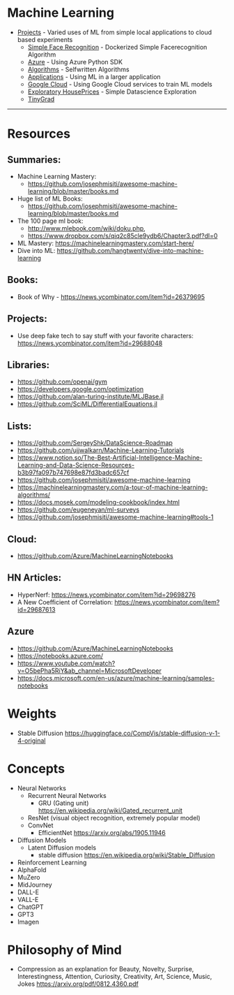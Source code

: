 # Machine Learning

- [Projects](./projects) - Varied uses of ML from simple local applications to cloud based experiments 
    - [Simple Face Recognition](./project1-facerec) - Dockerized Simple Facerecognition Algorithm
    - [Azure](./project2-azure) - Using Azure Python SDK 
    - [Algorithms](./project3-algorithms) - Selfwritten Algorithms
    - [Applications](./project4-applications) - Using ML in a larger application
    - [Google Cloud](./project5-gcloud) - Using Google Cloud services to train ML models
    - [Exploratory HousePrices](./project6-houseprice) - Simple Datascience Exploration
    - [TinyGrad](https://github.com/geohot/tinygrad/tree/master)
    

---
# Resources

## Summaries:
- Machine Learning Mastery:
  - https://github.com/josephmisiti/awesome-machine-learning/blob/master/books.md
- Huge list of ML Books:  
  - https://github.com/josephmisiti/awesome-machine-learning/blob/master/books.md
- The 100 page ml book: 
  - http://www.mlebook.com/wiki/doku.php, 
  - https://www.dropbox.com/s/qiq2c85cle9ydb6/Chapter3.pdf?dl=0
- ML Mastery: https://machinelearningmastery.com/start-here/
- Dive into ML: https://github.com/hangtwenty/dive-into-machine-learning

## Books:
- Book of Why - https://news.ycombinator.com/item?id=26379695

## Projects:
- Use deep fake tech to say stuff with your favorite characters: https://news.ycombinator.com/item?id=29688048

## Libraries:
- https://github.com/openai/gym
- https://developers.google.com/optimization
- https://github.com/alan-turing-institute/MLJBase.jl
- https://github.com/SciML/DifferentialEquations.jl

## Lists:
- https://github.com/SergeyShk/DataScience-Roadmap
- https://github.com/ujjwalkarn/Machine-Learning-Tutorials
- https://www.notion.so/The-Best-Artificial-Intelligence-Machine-Learning-and-Data-Science-Resources-b3b97fa097b747698e87fd3badc657cf
- https://github.com/josephmisiti/awesome-machine-learning
- https://machinelearningmastery.com/a-tour-of-machine-learning-algorithms/
- https://docs.mosek.com/modeling-cookbook/index.html
- https://github.com/eugeneyan/ml-surveys
- https://github.com/josephmisiti/awesome-machine-learning#tools-1


## Cloud: 
- https://github.com/Azure/MachineLearningNotebooks

## HN Articles:
- HyperNerf: https://news.ycombinator.com/item?id=29698276
- A New Coefficient of Correlation: https://news.ycombinator.com/item?id=29687613

## Azure
- https://github.com/Azure/MachineLearningNotebooks
- https://notebooks.azure.com/
- https://www.youtube.com/watch?v=O5bePha5RiY&ab_channel=MicrosoftDeveloper
- https://docs.microsoft.com/en-us/azure/machine-learning/samples-notebooks

# Weights
- Stable Diffusion https://huggingface.co/CompVis/stable-diffusion-v-1-4-original

# Concepts
- Neural Networks
    - Recurrent Neural Networks
        - GRU (Gating unit) https://en.wikipedia.org/wiki/Gated_recurrent_unit
    - ResNet (visual object recognition, extremely popular model)
    - ConvNet
        - EfficientNet https://arxiv.org/abs/1905.11946
- Diffusion Models
    - Latent Diffusion models
        - stable diffusion https://en.wikipedia.org/wiki/Stable_Diffusion
- Reinforcement Learning
- AlphaFold
- MuZero
- MidJourney
- DALL-E
- VALL-E
- ChatGPT
- GPT3
- Imagen

# Philosophy of Mind
- Compression as an explanation for Beauty, Novelty, Surprise,
Interestingness, Attention, Curiosity, Creativity,
Art, Science, Music, Jokes https://arxiv.org/pdf/0812.4360.pdf

